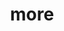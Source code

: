 ---
layout: page
title: more
nav: true
nav_order: 6
dropdown: true
children: 
    - title: talks
      permalink: /talks/
    - title: statistical expertise
      permalink: /stats/
---
